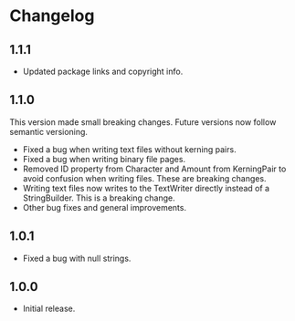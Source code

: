 # Changelog

## 1.1.1
* Updated package links and copyright info.

## 1.1.0
This version made small breaking changes. Future versions now follow semantic versioning.
* Fixed a bug when writing text files without kerning pairs.
* Fixed a bug when writing binary file pages.
* Removed ID property from Character and Amount from KerningPair to avoid confusion when writing files. These are breaking changes.
* Writing text files now writes to the TextWriter directly instead of a StringBuilder. This is a breaking change.
* Other bug fixes and general improvements.

## 1.0.1
* Fixed a bug with null strings.

## 1.0.0
* Initial release.